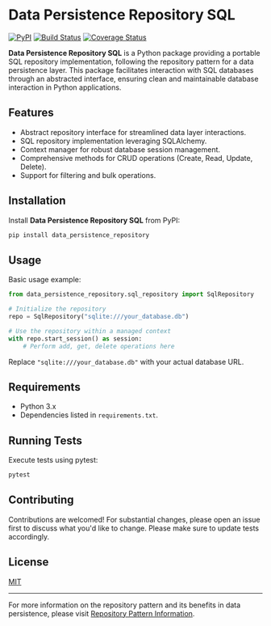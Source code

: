 
# Data Persistence Repository SQL

[![PyPI](https://img.shields.io/pypi/v/data_persistence_repository)](https://pypi.org/project/data-persistence-repository-sql/)
[![Build Status](https://github.com/smileservices/data_persistence_repository/actions/workflows/sql_postgres.yml/badge.svg)](https://github.com/smileservices/data_persistence_repository/actions)
[![Coverage Status](https://coveralls.io/repos/github/smileservices/data_persistence_repository/badge.svg)](https://coveralls.io/github/smileservices/data_persistence_repository)

**Data Persistence Repository SQL** is a Python package providing a portable SQL repository implementation, following the repository pattern for a data persistence layer. This package facilitates interaction with SQL databases through an abstracted interface, ensuring clean and maintainable database interaction in Python applications.

## Features

- Abstract repository interface for streamlined data layer interactions.
- SQL repository implementation leveraging SQLAlchemy.
- Context manager for robust database session management.
- Comprehensive methods for CRUD operations (Create, Read, Update, Delete).
- Support for filtering and bulk operations.

## Installation

Install **Data Persistence Repository SQL** from PyPI:

```bash
pip install data_persistence_repository
```

## Usage

Basic usage example:

```python
from data_persistence_repository.sql_repository import SqlRepository

# Initialize the repository
repo = SqlRepository("sqlite:///your_database.db")

# Use the repository within a managed context
with repo.start_session() as session:
    # Perform add, get, delete operations here
```

Replace `"sqlite:///your_database.db"` with your actual database URL.

## Requirements

- Python 3.x
- Dependencies listed in `requirements.txt`.

## Running Tests

Execute tests using pytest:

```bash
pytest
```

## Contributing

Contributions are welcomed! For substantial changes, please open an issue first to discuss what you'd like to change. Please make sure to update tests accordingly.

## License

[MIT](https://choosealicense.com/licenses/mit/)

---

For more information on the repository pattern and its benefits in data persistence, please visit [Repository Pattern Information](https://example.com/repository-pattern-info).
